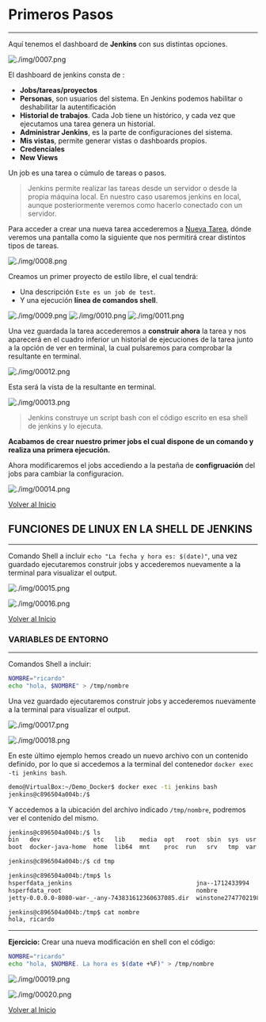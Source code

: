 # Primeros Pasos

---------------------------------------------------------

Aquí tenemos el dashboard de **Jenkins** con sus distintas opciones.

![./img/0007.png](./img/0007.png)

El dashboard de jenkins consta de :

* **Jobs/tareas/proyectos**
* **Personas**, son usuarios del sistema. En Jenkins podemos habilitar o deshabilitar la autentificación
* **Historial de trabajos**. Cada Job tiene un histórico, y cada vez que ejecutamos una tarea genera un historial.
* **Administrar Jenkins**, es la parte de configuraciones del sistema.
* **Mis vistas**, permite generar vistas o dashboards propios.
* **Credenciales**
* **New Views**

Un job es una tarea o cúmulo de tareas o pasos. 

> Jenkins permite realizar las tareas desde un servidor o desde la propia máquina local. En nuestro caso usaremos jenkins en local, aunque posteriormente veremos como hacerlo conectado con un servidor.

Para acceder a crear una nueva tarea accederemos a [Nueva Tarea](http://127.0.0.1:8080/view/all/newJob), dónde veremos una pantalla como la siguiente que nos permitirá crear distintos tipos de tareas.

![./img/0008.png](./img/0008.png)

Creamos un primer proyecto de estilo libre, el cual tendrá:

* Una descripción `Este es un job de test`.
* Y una ejecución **línea de comandos shell**.

![./img/0009.png](./img/0009.png)
![./img/0010.png](./img/0010.png)
![./img/0011.png](./img/0011.png)

Una vez guardada la tarea accederemos a **construir ahora** la tarea y nos aparecerá en el cuadro inferior un historial de ejecuciones de la tarea junto a la opción de ver en terminal, la cual pulsaremos para comprobar la resultante en terminal.

![./img/00012.png](./img/0012.png)

Esta será la vista de la resultante en terminal.

![./img/00013.png](./img/0013.png)

> Jenkins construye un script bash con el código escrito en esa shell de jenkins y lo ejecuta.

**Acabamos de crear nuestro primer jobs el cual dispone de un comando y realiza una primera ejecución.**

Ahora modificaremos el jobs accediendo a la pestaña de **configruación** del jobs para cambiar la configuracion.

![./img/00014.png](./img/0014.png)

[Volver al Inicio](#primeros-pasos)



## FUNCIONES DE LINUX EN LA SHELL DE JENKINS

---------------------------------------------------------

Comando Shell a incluir `echo "La fecha y hora es: $(date)"`, una vez guardado ejecutaremos construir jobs y accederemos nuevamente a la terminal para visualizar el output.

![./img/00015.png](./img/0015.png)

![./img/00016.png](./img/0016.png)

[Volver al Inicio](#primeros-pasos)



### VARIABLES DE ENTORNO

---------------------------------------------------------

Comandos Shell a incluir:

```bash
NOMBRE="ricardo"
echo "hola, $NOMBRE" > /tmp/nombre
```

Una vez guardado ejecutaremos construir jobs y accederemos nuevamente a la terminal para visualizar el output.

![./img/00017.png](./img/0017.png)

![./img/00018.png](./img/0018.png)

En este último ejemplo hemos creado un nuevo archivo con un contenido definido, por lo que si accedemos a la terminal del contenedor `docker exec -ti jenkins bash`.

```bash
demo@VirtualBox:~/Demo_Docker$ docker exec -ti jenkins bash
jenkins@c896504a004b:/$
```

Y accedemos a la ubicación del archivo indicado `/tmp/nombre`, podremos ver el contenido del mismo.

```bash
jenkins@c896504a004b:/$ ls
bin   dev               etc   lib    media  opt   root  sbin  sys  usr
boot  docker-java-home  home  lib64  mnt    proc  run   srv   tmp  var

jenkins@c896504a004b:/$ cd tmp

jenkins@c896504a004b:/tmp$ ls
hsperfdata_jenkins                                   jna--1712433994
hsperfdata_root                                      nombre
jetty-0.0.0.0-8080-war-_-any-743831612360637085.dir  winstone2747702198265079682.jar

jenkins@c896504a004b:/tmp$ cat nombre
hola, ricardo
```

---------------------------------------------------------


**Ejercicio:** Crear una nueva modificación en shell con el código:

```bash
NOMBRE="ricardo"
echo "hola, $NOMBRE. La hora es $(date +%F)" > /tmp/nombre
```

![./img/00019.png](./img/0019.png)

![./img/00020.png](./img/0020.png)

[Volver al Inicio](#primeros-pasos)